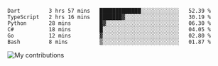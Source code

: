 <!--START_SECTION:waka-->

```text
Dart         3 hrs 57 mins   █████████████░░░░░░░░░░░░   52.39 %
TypeScript   2 hrs 16 mins   ███████▓░░░░░░░░░░░░░░░░░   30.19 %
Python       28 mins         █▓░░░░░░░░░░░░░░░░░░░░░░░   06.30 %
C#           18 mins         █░░░░░░░░░░░░░░░░░░░░░░░░   04.05 %
Go           12 mins         ▓░░░░░░░░░░░░░░░░░░░░░░░░   02.80 %
Bash         8 mins          ▒░░░░░░░░░░░░░░░░░░░░░░░░   01.87 %
```

<!--END_SECTION:waka-->
<img src="https://github-readme-streak-stats.herokuapp.com/?user=pahas&theme=white" alt="My contributions" />
